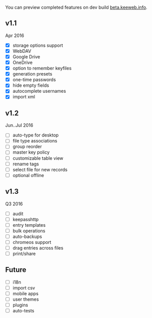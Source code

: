 You can preview completed features on dev build [beta.keeweb.info](https://beta.keeweb.info).
## v1.1
Apr 2016
- [x] storage options support
- [x] WebDAV
- [x] Google Drive
- [x] OneDrive
- [x] option to remember keyfiles
- [x] generation presets
- [x] one-time passwords
- [x] hide empty fields
- [x] autocomplete usernames
- [x] import xml

## v1.2
Jun..Jul 2016
- [ ] auto-type for desktop
- [ ] file type associations
- [ ] group reorder
- [ ] master key policy
- [ ] customizable table view
- [ ] rename tags
- [ ] select file for new records
- [ ] optional offline

## v1.3
Q3 2016
- [ ] audit
- [ ] keepasshttp
- [ ] entry templates
- [ ] bulk operations
- [ ] auto-backups
- [ ] chromeos support
- [ ] drag entries across files
- [ ] print/share

## Future
- [ ] i18n
- [ ] import csv
- [ ] mobile apps
- [ ] user themes
- [ ] plugins
- [ ] auto-tests